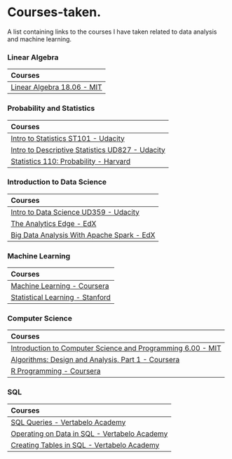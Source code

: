 # Courses-taken.
A list containing links to the courses I have taken related to data analysis and machine learning.

### Linear Algebra

Courses | 
:-- | 
[Linear Algebra 18.06 - MIT](https://ocw.mit.edu/courses/mathematics/18-06-linear-algebra-spring-2010/)|

### Probability and Statistics

Courses | 
:-- | 
[Intro to Statistics ST101 - Udacity](https://www.udacity.com/course/intro-to-statistics--st101)|
[Intro to Descriptive Statistics UD827 - Udacity](https://www.udacity.com/course/intro-to-descriptive-statistics--ud827)|
[Statistics 110: Probability - Harvard](http://projects.iq.harvard.edu/stat110/home)|

### Introduction to Data Science

Courses | 
:-- | 
[Intro to Data Science UD359 - Udacity](https://www.udacity.com/course/intro-to-data-science--ud359)|
[The Analytics Edge - EdX](https://www.edx.org/course/analytics-edge-mitx-15-071x-2)|
[Big Data Analysis With Apache Spark - EdX](https://courses.edx.org/courses/course-v1:BerkeleyX+CS110x+2T2016/info)|

### Machine Learning

Courses | 
:-- | 
[Machine Learning - Coursera](https://www.coursera.org/learn/machine-learning)|
[Statistical Learning - Stanford](https://lagunita.stanford.edu/courses/HumanitiesSciences/StatLearning/Winter2016/about)|

### Computer Science

Courses | 
:-- | 
[Introduction to Computer Science and Programming 6.00 - MIT](https://ocw.mit.edu/courses/electrical-engineering-and-computer-science/6-00sc-introduction-to-computer-science-and-programming-spring-2011/)|
[Algorithms: Design and Analysis, Part 1 - Coursera](https://www.coursera.org/learn/algorithm-design-analysis)|
[R Programming - Coursera](https://www.coursera.org/learn/r-programming)|

### SQL

Courses | 
:-- | 
[SQL Queries - Vertabelo Academy](https://academy.vertabelo.com/course/sql-queries)|
[Operating on Data in SQL - Vertabelo Academy](https://academy.vertabelo.com/course/operating-on-data-in-sql)| 
[Creating Tables in SQL - Vertabelo Academy](https://academy.vertabelo.com/course/creating-tables-in-sql)|


